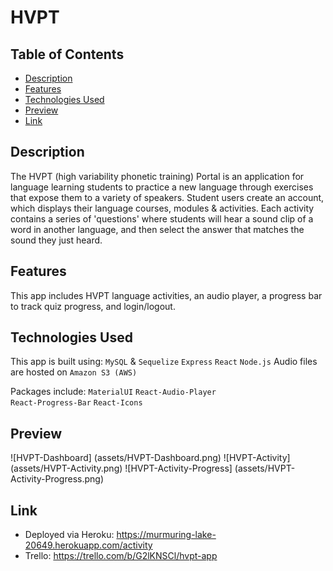 # HVPT 

## Table of Contents
- [Description](#description)
- [Features](#features)
- [Technologies Used](#technologies-used)
- [Preview](#preview)
- [Link](#link)

    

## Description
The HVPT (high variability phonetic training) Portal is an application for language learning students to practice a new language through exercises that expose them to a variety of speakers. Student users create an account, which displays their language courses, modules & activities. Each activity contains a series of 'questions' where students will hear a sound clip of a word in another language, and then select the answer that matches the sound they just heard. 
     

## Features
This app includes HVPT language activities, an audio player, a progress bar to track quiz progress, and login/logout. 
   

## Technologies Used
This app is built using: 
```MySQL``` & ```Sequelize```
```Express```
```React```
```Node.js```
Audio files are hosted on ```Amazon S3 (AWS)```

Packages include:
```MaterialUI```
```React-Audio-Player```  
```React-Progress-Bar```
```React-Icons```  

## Preview
![HVPT-Dashboard] (assets/HVPT-Dashboard.png)
![HVPT-Activity] (assets/HVPT-Activity.png)
![HVPT-Activity-Progress] (assets/HVPT-Activity-Progress.png)
 

## Link
- Deployed via Heroku: https://murmuring-lake-20649.herokuapp.com/activity
- Trello: https://trello.com/b/G2lKNSCl/hvpt-app 
